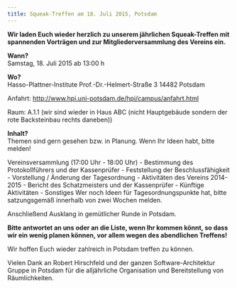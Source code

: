 ```yaml
---
title: Squeak-Treffen am 18. Juli 2015, Potsdam
---
```

**Wir laden Euch wieder herzlich zu unserem jährlichen Squeak-Treffen mit
spannenden Vorträgen und zur Mitgliederversammlung des Vereins ein.**

**Wann?**  
Samstag, 18. Juli 2015 ab 13:00 h

**Wo?**  
Hasso-Plattner-Institute
Prof.-Dr.-Helmert-Straße 3
14482 Potsdam

Anfahrt: <http://www.hpi.uni-potsdam.de/hpi/campus/anfahrt.html>

Raum: A.1.1 (wir sind wieder in Haus ABC (nicht Hauptgebäude sondern der rote Backsteinbau rechts daneben))

**Inhalt?**  
Themen sind gern gesehen bzw. in Planung.
Wenn Ihr Ideen habt, bitte melden!

Vereinsversammlung (17:00 Uhr - 18:00 Uhr)
      - Bestimmung des Protokollführers und der Kassenprüfer
      - Feststellung der Beschlussfähigkeit
      - Vorstellung / Änderung der Tagesordnung
      - Aktivitäten des Vereins 2014-2015
      - Bericht des Schatzmeisters und der Kassenprüfer
      - Künftige Aktivitäten
      - Sonstiges
Wer noch Ideen für Tagesordnungspunkte hat, bitte satzungsgemäß innerhalb von 
zwei Wochen melden.

Anschließend Ausklang in gemütlicher Runde in Potsdam.

**Bitte antwortet an uns oder an die Liste, wenn Ihr kommen könnt, so dass wir
ein wenig planen können, vor allem wegen des abendlichen Treffens!**

Wir hoffen Euch wieder zahlreich in Potsdam treffen zu können.

Vielen Dank an Robert Hirschfeld und der ganzen Software-Architektur Gruppe in
Potsdam für die alljährliche Organisation und Bereitstellung von Räumlichkeiten.